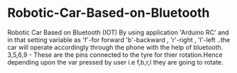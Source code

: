 # Robotic-Car-Based-on-Bluetooth
Robotic Car Based on Bluetooth (IOT)
By using application 'Arduino RC' and in that setting variable as 'f'-for forward
'b'-backward , 'r'-right , 'l'-left ..the car will operate accordingly through the phone with the help of bluetooth.
3,5,6,9 - These are the pins connected to the tyre for thier rotation.Hence depending upon the var pressed by user i.e f,b,r,l they are going to rotate.

